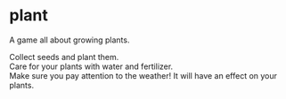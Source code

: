 # plant

A game all about growing plants.  

Collect seeds and plant them.  
Care for your plants with water and fertilizer.  
Make sure you pay attention to the weather! It will have an effect on your plants.  
